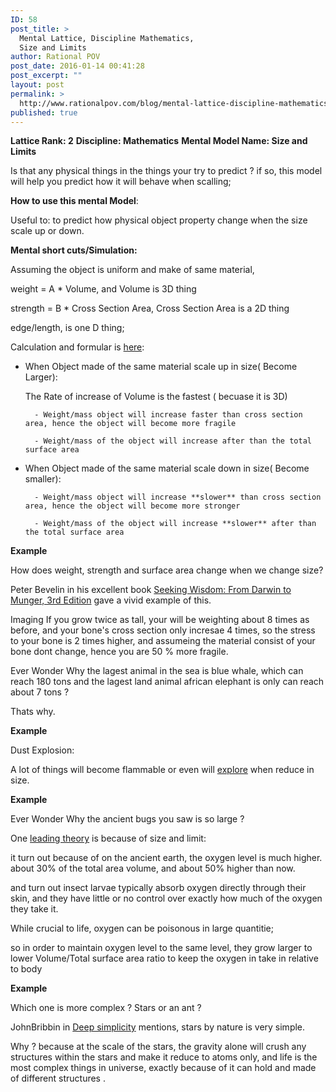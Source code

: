 ```yaml
---
ID: 58
post_title: >
  Mental Lattice, Discipline Mathematics,
  Size and Limits
author: Rational POV
post_date: 2016-01-14 00:41:28
post_excerpt: ""
layout: post
permalink: >
  http://www.rationalpov.com/blog/mental-lattice-discipline-mathematics-size-and-limits/
published: true
---
```



**Lattice Rank: 2**
**Discipline: Mathematics** 
**Mental Model Name: Size and Limits**

Is that any physical things in the things your try to predict ? if so, this model will help you predict how it will behave when scalling;


**__How to use this mental Model__**:

Useful to: to predict how physical object property change when the size scale up or down.

__Mental short cuts/Simulation:__

Assuming the object is uniform and make of same material,


weight = A * Volume, and Volume is 3D thing

strength = B * Cross Section Area, Cross Section Area is a 2D thing

edge/length, is one D thing;


Calculation and formular is [here](https://docs.google.com/spreadsheets/d/1Bj072Cx4gliAmOboTB3R7K49L3rp7-52DU6ONCK9RiA/edit#gid=0):

* When Object made of the same material scale up in size( Become Larger):

    The Rate of increase of Volume is the fastest ( becuase it is 3D)

        - Weight/mass object will increase faster than cross section area, hence the object will become more fragile
        
        - Weight/mass of the object will increase after than the total surface area 


* When Object made of the same material scale down in size( Become smaller):

        - Weight/mass object will increase **slower** than cross section area, hence the object will become more stronger
        
        - Weight/mass of the object will increase **slower** after than the total surface area 

**Example**

How does weight, strength and surface area change when we change size?  

Peter Bevelin in his excellent book [Seeking Wisdom: From Darwin to Munger, 3rd Edition](http://www.amazon.com/Seeking-Wisdom-Darwin-Munger-3rd/dp/1578644283/ref=sr_1_1?ie=UTF8&qid=1452472859&sr=8-1&keywords=Seeking+Wisdom%3A+From+Darwin+To+Munger) gave a vivid example of this.

Imaging If you grow twice as tall, your will be weighting about 8 times as before, and your bone's cross section only incresae 4 times, so the stress to your bone is 2 times higher, and assumeing the material consist of your bone dont change, hence you are 50 % more fragile.

Ever Wonder Why the lagest animal in the sea is blue whale, which can reach 180 tons and the lagest land animal african elephant is only can reach about 7 tons ? 

Thats why.

**Example**

Dust Explosion:

A lot of things will become flammable or even will [explore](https://en.wikipedia.org/wiki/Formosa_Fun_Coast_explosion) when reduce in size.


**Example**

Ever Wonder Why the ancient bugs you saw is so large ?

One [leading theory](http://news.nationalgeographic.com/news/2011/08/110808-ancient-insects-bugs-giants-oxygen-animals-science/) is because of size and limit:

it turn out because of on the ancient earth, the oxygen level is much higher. about 30% of the total area volume, and about 50% higher than now.

and turn out insect larvae typically absorb oxygen directly through their skin, and they have little or no control over exactly how much of the oxygen they take it.

While crucial to life, oxygen can be poisonous in large quantitie;

so in order to maintain oxygen level to the same level, they grow larger to lower Volume/Total surface area ratio to keep the oxygen in take in relative to body

**Example**

Which one is more complex ? Stars or an ant ? 

JohnBribbin in [Deep simplicity](http://www.amazon.com/Deep-Simplicity-Bringing-Order-Complexity/dp/140006256X/ref=sr_1_1?ie=UTF8&qid=1452736299&sr=8-1&keywords=Deep+simplicity) mentions, stars by nature is very simple. 

Why ? because at the scale of the stars, the gravity alone will crush any structures within the stars and make it reduce to atoms only, and life is the most complex things in universe, exactly because of it can hold and made of different structures .

